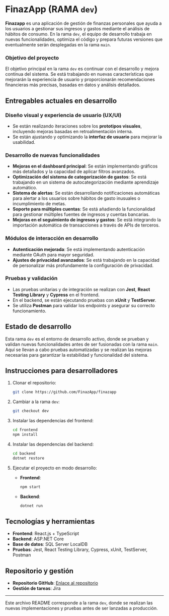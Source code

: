 # **FinazApp** (RAMA `dev`)

**Finazapp** es una aplicación de gestión de finanzas personales que ayuda a los usuarios a gestionar sus ingresos y gastos mediante el análisis de hábitos de consumo. En la rama `dev`, el equipo de desarrollo trabaja en nuevas funcionalidades, optimiza el código y prepara futuras versiones que eventualmente serán desplegadas en la rama `main`.

### Objetivo del proyecto

El objetivo principal en la rama `dev` es continuar con el desarrollo y mejora continua del sistema. Se está trabajando en nuevas características que mejorarán la experiencia de usuario y proporcionarán recomendaciones financieras más precisas, basadas en datos y análisis detallados.

## Entregables actuales en desarrollo

### Diseño visual y experiencia de usuario (UX/UI)

- Se están realizando iteraciones sobre los **prototipos visuales**, incluyendo mejoras basadas en retroalimentación interna.
- Se están ajustando y optimizando la **interfaz de usuario** para mejorar la usabilidad.

### Desarrollo de nuevas funcionalidades

- **Mejoras en el dashboard principal**: Se están implementando gráficos más detallados y la capacidad de aplicar filtros avanzados.
- **Optimización del sistema de categorización de gastos**: Se está trabajando en un sistema de autocategorización mediante aprendizaje automático.
- **Sistema de alertas**: Se están desarrollando notificaciones automáticas para alertar a los usuarios sobre hábitos de gasto inusuales o incumplimiento de metas.
- **Soporte para múltiples cuentas**: Se está añadiendo la funcionalidad para gestionar múltiples fuentes de ingresos y cuentas bancarias.
- **Mejoras en el seguimiento de ingresos y gastos**: Se está integrando la importación automática de transacciones a través de APIs de terceros.

### Módulos de interacción en desarrollo

- **Autenticación mejorada**: Se está implementando autenticación mediante OAuth para mayor seguridad.
- **Ajustes de privacidad avanzados**: Se está trabajando en la capacidad de personalizar más profundamente la configuración de privacidad.

### Pruebas y validación

- Las pruebas unitarias y de integración se realizan con **Jest**, **React Testing Library** y **Cypress** en el frontend.
- En el backend, se están ejecutando pruebas con **xUnit** y **TestServer**.
- Se utiliza **Postman** para validar los endpoints y asegurar su correcto funcionamiento.

## Estado de desarrollo

Esta rama `dev` es el entorno de desarrollo activo, donde se prueban y validan nuevas funcionalidades antes de ser fusionadas con la rama `main`. Aquí se llevan a cabo pruebas automatizadas y se realizan las mejoras necesarias para garantizar la estabilidad y funcionalidad del sistema.

## Instrucciones para desarrolladores

1. Clonar el repositorio:
    ```bash
    git clone https://github.com/FinazApp/finazapp
    ```

2. Cambiar a la rama `dev`:
    ```bash
    git checkout dev
    ```

3. Instalar las dependencias del frontend:
    ```bash
    cd frontend
    npm install
    ```

4. Instalar las dependencias del backend:
    ```bash
    cd backend
    dotnet restore
    ```

5. Ejecutar el proyecto en modo desarrollo:
    - **Frontend**: 
        ```bash
        npm start
        ```
    - **Backend**:
        ```bash
        dotnet run
        ```

## Tecnologías y herramientas

- **Frontend**: React.js + TypeScript
- **Backend**: ASP.NET Core
- **Base de datos**: SQL Server LocalDB
- **Pruebas**: Jest, React Testing Library, Cypress, xUnit, TestServer, Postman

## Repositorio y gestión

- **Repositorio GitHub**: [Enlace al repositorio](https://github.com/FinazApp/finazapp)
- **Gestión de tareas**: Jira

---

Este archivo README corresponde a la rama `dev`, donde se realizan las nuevas implementaciones y pruebas antes de ser lanzadas a producción.
